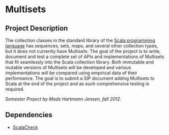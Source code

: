 # Multisets

## Project Description

The collection classes in the standard library of the [Scala programming
language](http://www.scala-lang.org) has sequences, sets, maps, and several
other collection types, but it does not currently have Multisets. The goal of
the project is to write, document and test a complete set of APIs and
implementations of Multisets that fit seamlessly into the Scala collection
library. Both immutable and mutable versions of Multisets will be developed and
various implementations will be compared using empirical data of their
performance. The goal is to submit a SIP document adding Multisets to Scala at
the end of the project and as such comprehensive testing is required.

*Semester Project by Mads Hartmann Jensen, fall 2012.*

## Dependencies 

- [ScalaCheck](https://github.com/rickynils/scalacheck)